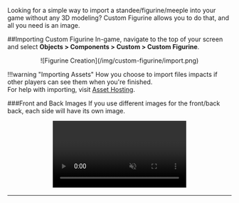 Looking for a simple way to import a standee/figurine/meeple into your game without any 3D modeling? Custom Figurine allows you to do that, and all you need is an image.

##Importing Custom Figurine
In-game, navigate to the top of your screen and select **Objects > Components > Custom > Custom Figurine**.

<center>![Figurine Creation](/img/custom-figurine/import.png)</center>

!!!warning "Importing Assets"
    How you choose to import files impacts if other players can see them when you're finished.<br>For help with importing, visit [Asset Hosting](asset-importing).

###Front and Back Images
If you use different images for the front/back back, each side will have its own image.

<center>
    <video controls
        loop
        autoPlay
        muted
        src="/Tabletop-Simulator-Documentation/img/custom-figurine/example.webm">
        Sorry, your browser doesn't support embedded videos.
    </video>
</center>

---
